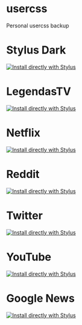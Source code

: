 # usercss
Personal usercss backup
# Stylus Dark

[![Install directly with Stylus](https://img.shields.io/badge/Install%20directly%20with-Stylus-00adad.svg)](https://github.com/vitao92/usercss/raw/main/stylusDarkMode.user.css)

# LegendasTV
[![Install directly with Stylus](https://img.shields.io/badge/Install%20directly%20with-Stylus-00adad.svg)](https://github.com/vitao92/usercss/raw/main/legendasTV.user.css)

# Netflix
[![Install directly with Stylus](https://img.shields.io/badge/Install%20directly%20with-Stylus-00adad.svg)](https://github.com/vitao92/usercss/raw/main/netflixNoTopPromotions.user.css)

# Reddit
[![Install directly with Stylus](https://img.shields.io/badge/Install%20directly%20with-Stylus-00adad.svg)](https://github.com/vitao92/usercss/raw/main/redditDark.user.css)

# Twitter
[![Install directly with Stylus](https://img.shields.io/badge/Install%20directly%20with-Stylus-00adad.svg)](https://github.com/vitao92/usercss/raw/main/twitter.user.css)

# YouTube
[![Install directly with Stylus](https://img.shields.io/badge/Install%20directly%20with-Stylus-00adad.svg)](https://github.com/vitao92/usercss/raw/main/youtube.user.css)

# Google News
[![Install directly with Stylus](https://img.shields.io/badge/Install%20directly%20with-Stylus-00adad.svg)](https://github.com/vitao92/usercss/raw/main/news.google.user.css)
